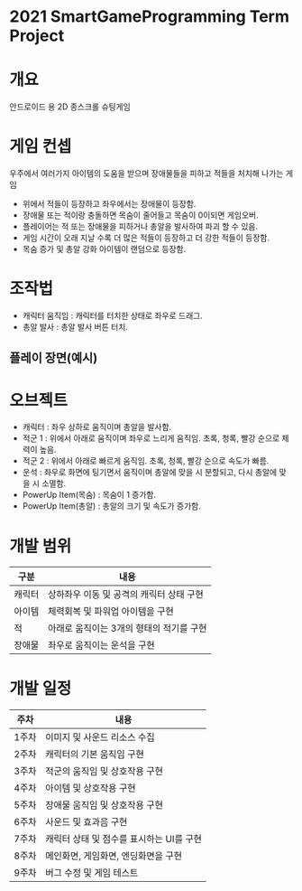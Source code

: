 # 2021 SmartGameProgramming Term Project

# 개요
안드로이드 용 2D 종스크롤 슈팅게임

# 게임 컨셉
우주에서 여러가지 아이템의 도움을 받으며 장애물들을 피하고
적들을 처치해 나가는 게임
* 위에서 적들이 등장하고 좌우에서는 장애물이 등장함.
* 장애물 또는 적이랑 충돌하면 목숨이 줄어들고 목숨이 0이되면 게임오버.
* 플레이어는 적 또는 장애물을 피하거나 총알을 발사하여 파괴 할 수 있음.
* 게임 시간이 오래 지날 수록 더 많은 적들이 등장하고 더 강한 적들이 등장함.
* 목숨 증가 및 총알 강화 아이템이 랜덤으로 등장함.

# 조작법
* 캐릭터 움직임 : 캐릭터를 터치한 상태로 좌우로 드래그.
* 총알 발사 : 총알 발사 버튼 터치.

## 플레이 장면(예시)


# 오브젝트
* 캐릭터 : 좌우 상하로 움직이며 총알을 발사함.
* 적군 1 : 위에서 아래로 움직이며 좌우로 느리게 움직임. 초록, 청록, 빨강 순으로 체력이 높음.
* 적군 2 : 위에서 아래로 빠르게 움직임. 초록, 청록, 빨강 순으로 속도가 빠름.
* 운석 : 좌우로 화면에 팅기면서 움직이며 총알에 맞을 시 분할되고, 다시 총알에 맞을 시 소멸함.
* PowerUp Item(목숨) : 목숨이 1 증가함.
* PowerUp Item(총알) : 총알의 크기 및 속도가 증가함.

# 개발 범위
 |구분|내용|
|------|---|
|캐릭터|상하좌우 이동 및 공격의 캐릭터 상태 구현
|아이템|체력회복 및 파워업 아이템을 구현
|적| 아래로 움직이는 3개의 형태의 적기를 구현
|장애물|좌우로 움직이는 운석을 구현

# 개발 일정

|주차|내용|
|------|---|
|1주차|이미지 및 사운드 리소스 수집
|2주차|캐릭터의 기본 움직임 구현
|3주차|적군의 움직임 및 상호작용 구현
|4주차|아이템 및 상호작용 구현
|5주차|장애물 움직임 및 상호작용 구현
|6주차|사운드 및 효과음 구현
|7주차|캐릭터 상태 및 점수를 표시하는 UI를 구현
|8주차|메인화면, 게임화면, 엔딩화면을 구현
|9주차|버그 수정 및 게임 테스트|

